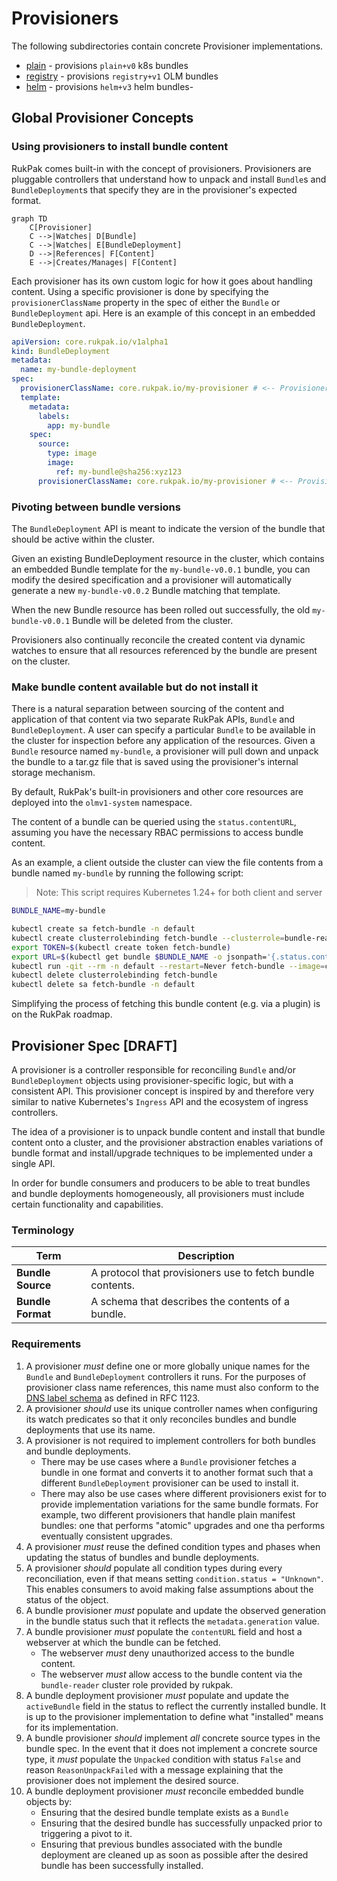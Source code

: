 # Provisioners

The following subdirectories contain concrete Provisioner implementations.

- [plain](plain.md) - provisions `plain+v0` k8s bundles
- [registry](registry.md) - provisions `registry+v1` OLM bundles
- [helm](helm.md) - provisions `helm+v3` helm bundles-

## Global Provisioner Concepts

### Using provisioners to install bundle content
RukPak comes built-in with the concept of provisioners. Provisioners are pluggable controllers that understand how to unpack and install
`Bundle`s and `BundleDeployment`s that specify they are in the provisioner's expected format.

```mermaid
graph TD
    C[Provisioner]
    C -->|Watches| D[Bundle]
    C -->|Watches| E[BundleDeployment]
    D -->|References| F[Content]
    E -->|Creates/Manages| F[Content]
```

Each provisioner has its own custom logic for how it goes about handling content. Using a specific provisioner is done by specifying the `provisionerClassName` property in the spec of either the `Bundle` or `BundleDeployment` api. Here is an example of this concept in an embedded `BundleDeployment`.

```yaml
apiVersion: core.rukpak.io/v1alpha1
kind: BundleDeployment
metadata:
  name: my-bundle-deployment
spec:
  provisionerClassName: core.rukpak.io/my-provisioner # <-- Provisioner for the BundleDeployment
  template:
    metadata:
      labels:
        app: my-bundle
    spec:
      source:
        type: image
        image:
          ref: my-bundle@sha256:xyz123
      provisionerClassName: core.rukpak.io/my-provisioner # <-- Provisioner for the Bundle
```

### Pivoting between bundle versions

The `BundleDeployment` API is meant to indicate the version of the bundle that should be active within the cluster.

Given an existing BundleDeployment resource in the cluster, which contains an embedded Bundle template for the
`my-bundle-v0.0.1` bundle, you can modify the desired specification and a provisioner will automatically generate
a new `my-bundle-v0.0.2` Bundle matching that template.

When the new Bundle resource has been rolled out successfully, the old `my-bundle-v0.0.1` Bundle will be deleted from the cluster.

Provisioners also continually reconcile the created content via dynamic watches to ensure that all
resources referenced by the bundle are present on the cluster.

### Make bundle content available but do not install it

There is a natural separation between sourcing of the content and application of that content via two separate RukPak
APIs, `Bundle` and `BundleDeployment`. A user can specify a particular `Bundle` to be available in the cluster for
inspection before any application of the resources. Given a `Bundle` resource named `my-bundle`, a provisioner
will pull down and unpack the bundle to a tar.gz file that is saved using the provisioner's internal storage mechanism.

By default, RukPak's built-in provisioners and other core resources are deployed into the `olmv1-system` namespace.

The content of a bundle can be queried using the `status.contentURL`, assuming you have the necessary
RBAC permissions to access bundle content.

As an example, a client outside the cluster can view the file contents from a bundle named `my-bundle` by running
the following script:

> Note: This script requires Kubernetes 1.24+ for both client and server

```bash
BUNDLE_NAME=my-bundle

kubectl create sa fetch-bundle -n default
kubectl create clusterrolebinding fetch-bundle --clusterrole=bundle-reader --serviceaccount=default:fetch-bundle
export TOKEN=$(kubectl create token fetch-bundle)
export URL=$(kubectl get bundle $BUNDLE_NAME -o jsonpath='{.status.contentURL}')
kubectl run -qit --rm -n default --restart=Never fetch-bundle --image=curlimages/curl --overrides='{ "spec": { "serviceAccount": "fetch-bundle" }  }' --command -- curl -sSLk -H "Authorization: Bearer $TOKEN" -o - $URL | tar ztv
kubectl delete clusterrolebinding fetch-bundle
kubectl delete sa fetch-bundle -n default
```

Simplifying the process of fetching this bundle content (e.g. via a plugin) is on the RukPak roadmap.

## Provisioner Spec [DRAFT]

A provisioner is a controller responsible for reconciling `Bundle` and/or `BundleDeployment` objects using
provisioner-specific logic, but with a consistent API. This provisioner concept is inspired by and therefore very
similar to native Kubernetes's `Ingress` API and the ecosystem of ingress controllers.

The idea of a provisioner is to unpack bundle content and install that bundle content onto a cluster, and the
provisioner abstraction enables variations of bundle format and install/upgrade techniques to be implemented under a
single API.

In order for bundle consumers and producers to be able to treat bundles and bundle deployments homogeneously, all
provisioners must include certain functionality and capabilities.

### Terminology
| Term              | Description                                                |
|-------------------|------------------------------------------------------------|
| **Bundle Source** | A protocol that provisioners use to fetch bundle contents. |
| **Bundle Format** | A schema that describes the contents of a bundle.          |


### Requirements

1. A provisioner _must_ define one or more globally unique names for the `Bundle` and `BundleDeployment` controllers it
runs. For the purposes of provisioner class name references, this name must also conform to the
[DNS label schema](https://kubernetes.io/docs/concepts/overview/working-with-objects/names/#dns-label-names) as defined
in RFC 1123.
2. A provisioner _should_ use its unique controller names when configuring its watch predicates so that it only
reconciles bundles and bundle deployments that use its name.
3. A provisioner is not required to implement controllers for both bundles and bundle deployments.
   - There may be use cases where a `Bundle` provisioner fetches a bundle in one format and converts it to another
     format such that a different `BundleDeployment` provisioner can be used to install it.
   - There may also be use cases where different provisioners exist for to provide implementation variations for the
     same bundle formats. For example, two different provisioners that handle plain manifest bundles: one that performs
     "atomic" upgrades and one tha performs eventually consistent upgrades.
4. A provisioner _must_ reuse the defined condition types and phases when updating the status of bundles and bundle deployments.
5. A provisioner _should_ populate all condition types during every reconciliation, even if that means setting
   `condition.status = "Unknown"`. This enables consumers to avoid making false assumptions about the status of the
   object.
6. A bundle provisioner _must_ populate and update the observed generation in the bundle status such that it reflects
   the `metadata.generation` value.
7. A bundle provisioner _must_ populate the `contentURL` field and host a webserver at which the bundle can be fetched.
   - The webserver _must_ deny unauthorized access to the bundle content.
   - The webserver _must_ allow access to the bundle content via the `bundle-reader` cluster role provided by rukpak.
8. A bundle deployment provisioner _must_ populate and update the `activeBundle` field in the status to reflect the
   currently installed bundle. It is up to the provisioner implementation to define what "installed" means for its
   implementation.
9. A bundle provisioner _should_ implement _all_ concrete source types in the bundle spec. In the event that it does
   not implement a concrete source type, it _must_ populate the `Unpacked` condition with status `False` and reason
  `ReasonUnpackFailed` with a message explaining that the provisioner does not implement the desired source.
10. A bundle deployment provisioner _must_ reconcile embedded bundle objects by:
    - Ensuring that the desired bundle template exists as a `Bundle`
    - Ensuring that the desired bundle has successfully unpacked prior to triggering a pivot to it.
    - Ensuring that previous bundles associated with the bundle deployment are cleaned up as soon as possible after the
      desired bundle has been successfully installed.
